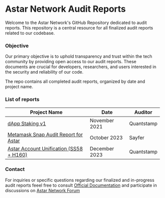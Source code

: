 # Astar Network Audit Reports

Welcome to the Astar Network's GitHub Repository dedicated to audit reports. This repository is a central resource for all finalized audit reports related to our codebase.

### Objective

Our primary objective is to uphold transparency and trust within the tech community by providing open access to our audit reports. These documents are crucial for developers, researchers, and users interested in the security and reliability of our code.

The repo contains all completed audit reports, organized by date and project name.

### List of reports

| Project Name                               | Date           | Auditor        |
|--------------------------------------------|----------------|----------------|
| [dApp Staking v1](https://github.com/AstarNetwork/Audits/blob/25060988099c3516d58d525a5b7ab39c1c7b09f5/reports/2021-11%20dApps%20Staking%20v1%20-%20Quantsamp.pdf)    | November 2021  | Quantstamp      |
| [Metamask Snap Audit Report for Astar](https://github.com/AstarNetwork/Audits/blob/203c66b930490f6d8bc3d58577587e06204139f3/reports/2023-10%20-%20Astar%20Metamask%20Snap%20-%20Sayfer.pdf)    | October 2023  | Sayfer      |
| [Astar Account Unification (SS58 + H160)](https://github.com/AstarNetwork/Audits/blob/09ac872613f3373a78328668ebcb0bfc04c64cf3/reports/2023-12%20-%20Astar%20Account%20Unification%20(SS58%20%2B%20H160)%20-%20Quantstamp.pdf)    | December 2023  | Quantstamp      |


### Contact

For inquiries or specific questions regarding our finalized and in-progress audit reports feeel free to consult [Official Documentation](https://docs.astar.network/) and participate in discussions on [Astar Network Forum](https://forum.astar.network/)


